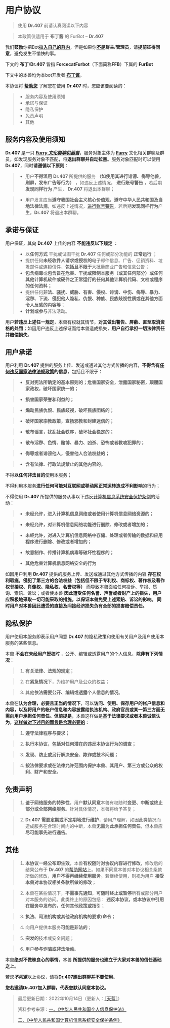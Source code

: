 # 用户协议

> 使用 **Dr.407** 前请认真阅读以下内容

> 本政策仅适用于 **布丁酱** 的 FurBot – **Dr.407**

我们**鼓励**你把Bot<u>**拉入自己的群内**</u>，但是如果你<u>**不是**</u>**群主**/**管理员**，请**提前征得同意**，避免发生不愉快的事。

下文的 **布丁**/**Dr.407** 皆指 **ForcecatFurbot**（下面简称**FFB**）下属的 **FurBot**

下文中的本兽均为本bot开发者 **[布丁酱](https://github.com/BuDingOwO)**。

本协议将 **<u>帮助您</u>** 了解您在使用 **Dr.407** 时，您应该要阅读的：
> * 服务内容及使用须知
> * 承诺与保证
> * 隐私保护
> * 免责声明
> * 其他

## 服务内容及使用须知

**Dr.407** 是一只 <u>***Furry 文化群聊机器兽***</u>，服务对象主体为 <u>**Furry**</u> 文化相关群聊及群员，如发现服务对象不匹配，将**退出群聊并自动拉黑**。服务对象匹配时可以使用**Dr.407**，同时**请遵循以下原则**：

> * 用户**不得滥用** **Dr.407** 所提供的服务 **（如使用其进行诽谤、侮辱他兽，刷屏，发布广告等行为）** ，如违反上述情况， **进行账号警告** ，若后期**发现同样行为** 产生，     **Dr.407** 将退出本群聊；

> * 用户发言应当**遵守我国社会主义核心价值观，遵守中华人民共和国及当地法律法规**，如违反上述情况，**<u>进行账号警告</u>**，若后期**发现同样行为**产生，**Dr.407** 将退出本群聊。

## 承诺与保证

用户保证，其向 **Dr.407** 上传的内容 **不能违反以下规定** ：

> * 以**任何方式** 干扰或试图干扰 **Dr.407** 任何或部分功能的 **正常运行** ；
> * 提供任何**未经收件人请求或授权的**电子邮件信息、广告、促销资料、垃圾邮件或连锁信件，**包括且不限于**大批量商业广告和信息公告；
> * **包含病毒**或**包含旨在危害、干扰或限制本服务（或其任何部分）或任何其他计算机软件或硬件之正常运行的任何其他计算机代码、文档或程序的任何资料；**
> * 提供任何**非法、骚扰、威胁、有害、侵权、诽谤、中伤、侮辱、暴力、淫秽、下流、侵犯他人隐私、仇恨、种族、民族歧视性质或在其他方面令人反感的内容等**；
> * **计划或参与**非法活动。

用户**若违反上述任一规定**，本兽有权就其情节，**对其做出警告、屏蔽、直至取消资格的处罚**；如因用户违反上述保证而给本兽造成损失，**用户自行承担一切法律责任并赔偿损失**。

## 用户承诺

用户利用 **Dr.407** 提供的服务上传、发送或通过其他方式传播的内容，**不得含有<u>任何违反国家法律法规政策</u>的信息**，包括且不限于：

> * **反对宪法所确定的基本原则的；危害国家安全，泄露国家秘密，颠覆国家政权，破坏国家统一的；**

> * **损害国家荣誉和利益的；**

> * **煽动民族仇恨、民族歧视，破坏民族团结的；**

> * **破坏国家宗教政策，宣扬邪教和封建迷信的；**

> * **散布谣言，扰乱社会秩序，破坏社会稳定的；**

> * **散布淫秽、色情、赌博、暴力、凶杀、恐怖或者教唆犯罪的；**

> * **侮辱或者诽谤他人，侵害他人合法权益的；**

> * **含有法律、行政法规禁止的其他内容的。**

不得**以任何非法目的**使用本服务； 

不得利用本服务**进行任何可能对互联网或移动网正常运转造成不利影响**的行为；

不得使用 **Dr.407** 所提供的服务从事以下违反[计算机信息系统安全保护条例](http://www.gov.cn/zhengce/2020-12/25/content_5575080.htm)的活动：

> * **未经允许，进入计算机信息网络或者使用计算机信息网络资源的；**

> * **未经允许，对计算机信息网络功能进行删除、修改或者增加的；**

> * **未经允许，对进入计算机信息网络中存储、处理或者传输的数据和应用程序进行删除、修改或者增加的；**

> * **故意制作、传播计算机病毒等破坏性程序的；**

> * **其他危害计算机信息网络安全的行为**

如因用户利用 **Dr.407** 提供的服务上传、发送或通过其他方式传播的内容 **存在权利瑕疵，侵犯了第三方的合法权益（包括但不限于专利权、商标权、著作权及著作权邻接权、肖像权、隐私权、名誉权等）** 而导致本兽面临任何投诉、举报、质询、索赔、诉讼；或者使本兽 **因此遭受任何名誉、声誉或者财产上的损失，用户应积极地采取一切可能采取的措施，以保证本兽免受上述索赔、诉讼的影响。 同时用户对本兽因此遭受的直接及间接经济损失负有全部的损害赔偿责任。**

## 隐私保护
用户使用本服务即表示用户同意 **Dr.407** 的隐私政策和使用有关用户及用户使用本服务的某些信息。

本兽 **不会在未经用户授权时** ，公开、编辑或透露用户的个人信息，**除非有下列情况**：

> 1. **有关法律、法规的规定**；

> 2. 在**紧急情况**下，为维护用户及公众的权益；

> 3. 其他**依法需要公开、编辑或透露个人信息的情况**。

本兽在**认为合理，必要且正当的情况下**，可以**访问、使用、保存用户的帐户信息和内容，以及将用户的帐户信息和内容披露给执法机构、政府官员或某一第三方而无需向用户承担任何责任。但前提是**，本兽这样做是**基于法律要求或者本兽诚信认为**，**<u>这样做对下述目的而言是合理必要的</u>**：

> 1. **遵守法律程序与要求；**

> 2. **执行本协议，包括对任何潜在的违反本协议行为的调查；**

> 3. **发现、防止或另行解决安全、欺诈或技术问题；**

> 4. **按法律要求或在法律允许范围内保护本兽、其用户、第三方或公众的权利、财产和安全。**

## 免责声明

> 1. **鉴于网络服务的特殊性**，用户**默认同意**本兽有权随时**变更、中断或终止部分或全部网络服务**。针对具体情况，本兽将给予答复；

> 2. **Dr.407** **需要定期或不定期地进行维护**，请用户理解，如因此类情况而造成服务在合理时间内的中断，本兽**无需为此承担任何责任**，但本兽应**尽可能事先进行通告**。

## 其他

> 1.  **本协议一经公布即生效**，本兽**有权随时对协议内容进行修改**，修改后的结果公布于 **Dr.407** 的[帮助网站](https://forcecat.cn/407/Docs/)上。如果不同意本兽对本协议相关条款所做的修改，**用户不得再继续使用服务**。若继续使用，则视为用户 **接受本兽对本协议相关条款所做的修改**；

> 2. 本兽在某些情况下，**不需事先通知**，**可随时终止或暂停**所有或部分用户对本服务的访问。此类终止的原因包括： **违反本协议，或本协议中引用在服务中发布的，任何其他政策或指引**；

> 3. **执法、司法机构或其他政府机构的要求/命令**；

> 4. 向用户提供本服务**可能是非法的**；

> 5. **突发的**技术或安全问题；

> 6. 用户**参与诈骗或非法活动**。

本兽**绝对不做昧良心的事情**，本兽 **所提供的服务也建立于大家对本兽的信任基础之上**。

若您***不同意***以上协议，请将**Dr.407<u>踢出群聊并不要使用</u>**。

**您若邀请Dr.407加入群聊，代表您默认同意本协议。**

> 最后更新日期：2022年10月14日（更新人：[〖天蓝〗](https://github.com/MetallicAllex)）
>
> 资料参考来源：[一、《中华人民共和国个人信息保护法》](http://www.npc.gov.cn/npc/c30834/202108/a8c4e3672c74491a80b53a172bb753fe.shtml)
>
> [二、《中华人民共和国计算机信息系统安全保护条例》](http://www.gov.cn/zhengce/2020-12/25/content_5575080.htm)
